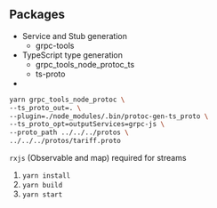 
## Packages

- Service and Stub generation
  - grpc-tools
- TypeScript type generation
  - grpc_tools_node_protoc_ts
  - ts-proto
- 

```bash
yarn grpc_tools_node_protoc \
--ts_proto_out=. \
--plugin=./node_modules/.bin/protoc-gen-ts_proto \
--ts_proto_opt=outputServices=grpc-js \
--proto_path ../../../protos \
../../../protos/tariff.proto
```

`rxjs` (Observable and map) required for streams

1. `yarn install`
2. `yarn build`
3. `yarn start`
